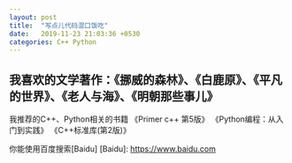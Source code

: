 ```yaml
---
layout: post
title:  "写点儿代码混口饭吃"
date:   2019-11-23 21:03:36 +0530
categories: C++ Python
---
```

我喜欢的文学著作：《挪威的森林》、《白鹿原》、《平凡的世界》、《老人与海》、《明朝那些事儿》
---
我推荐的C++、Python相关的书籍
《Primer c++ 第5版》
《Python编程：从入门到实践》
《C++标准库(第2版)》

你能使用百度搜索[Baidu] 
[Baidu]: https://www.baidu.com

